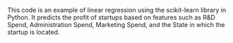 This code is an example of linear regression using the scikit-learn library in Python. 
It predicts the profit of startups based on features such as R&D Spend, Administration Spend, Marketing Spend, and the State in which the startup is located.
